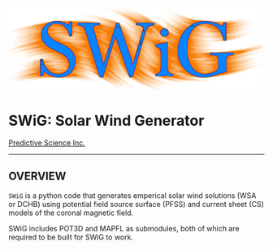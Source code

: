 <img width=500 src="swig_logo.png" alt="SwiG" />  
  
# SWiG: Solar Wind Generator  

[Predictive Science Inc.](https://www.predsci.com)  
 
--------------------------------  
  
## OVERVIEW ##  
  
`SWiG` is a python code that generates emperical solar wind solutions (WSA or DCHB) using potential field source surface (PFSS) and current sheet (CS) models of the coronal magnetic field.
  
SWiG includes POT3D and MAPFL as submodules, both of which are required to be built for SWiG to work.
  

